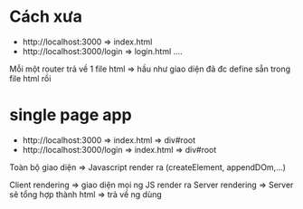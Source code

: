 # Cách xưa
- http://localhost:3000 => index.html
- http://localhost:3000/login => login.html
....

Mỗi một router trả về 1 file html => hầu như giao diện đã đc define sẵn trong file html rồi

# single page app
- http://localhost:3000 => index.html => div#root
- http://localhost:3000/login => index.html => div#root

Toàn bộ giao diện => Javascript render ra (createElement, appendDOm,...)


Client rendering => giao diện mọi ng JS render ra
Server rendering => Server sẽ tổng hợp thành html => trả về ng dùng